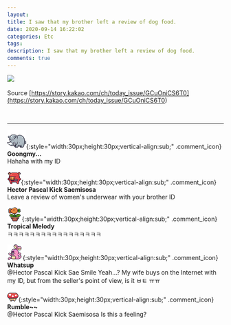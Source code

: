 ```yaml
---
layout: 
title: I saw that my brother left a review of dog food.
date: 2020-09-14 16:22:02
categories: Etc
tags: 
description: I saw that my brother left a review of dog food.
comments: true
---
```


![](https://blog.kakaocdn.net/dn/ZwLha/btqIz6qQ2Gf/XBIdKtkCzzMqWTBwpvp7Pk/img.jpg)

Source [https://story.kakao.com/ch/today_issue/GCuOniCS6T0](<https://story.kakao.com/ch/today_issue/GCuOniCS6T0>)

​

* * *

![comment](/assets/character/rino.png){:style="width:30px;height:30px;vertical-align:sub;" .comment_icon} **Goongmy...**  
Hahaha with my ID   
  
![comment](/assets/character/pig.png){:style="width:30px;height:30px;vertical-align:sub;" .comment_icon} **Hector Pascal Kick Saemisosa**  
Leave a review of women's underwear with your brother ID   
  
![comment](/assets/character/plant.png){:style="width:30px;height:30px;vertical-align:sub;" .comment_icon} **Tropical Melody**  
ㅋㅋㅋㅋㅋㅋㅋㅋㅋㅋㅋㅋㅋㅋㅋㅋㅋ   
  
![comment](/assets/character/bunny.png){:style="width:30px;height:30px;vertical-align:sub;" .comment_icon} **Whatsup**  
@Hector Pascal Kick Sae Smile Yeah...? My wife buys on the Internet with my ID, but from the seller's point of view, is it ㅂㅌ ㅠㅠ  
  
![comment](/assets/character/mushroom.png){:style="width:30px;height:30px;vertical-align:sub;" .comment_icon} **Rumble~~**  
@Hector Pascal Kick Saemisosa Is this a feeling?  
  

